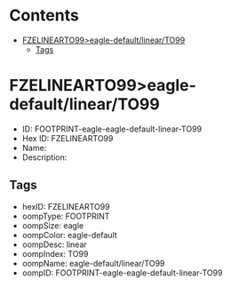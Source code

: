 



Contents
========

* [FZELINEARTO99>eagle-default/linear/TO99](#fzelinearto99eagle-defaultlinearto99)
	* [Tags](#tags)

# FZELINEARTO99>eagle-default/linear/TO99

- ID: FOOTPRINT-eagle-eagle-default-linear-TO99
- Hex ID: FZELINEARTO99
- Name: 
- Description: 

## Tags

- hexID: FZELINEARTO99
- oompType: FOOTPRINT
- oompSize: eagle
- oompColor: eagle-default
- oompDesc: linear
- oompIndex: TO99
- oompName: eagle-default/linear/TO99
- oompID: FOOTPRINT-eagle-eagle-default-linear-TO99
